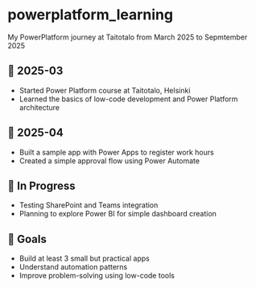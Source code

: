 # powerplatform_learning
My PowerPlatform journey at Taitotalo from March 2025 to Sepmtember 2025

## 📅 2025-03
- Started Power Platform course at Taitotalo, Helsinki
- Learned the basics of low-code development and Power Platform architecture

## 📅 2025-04
- Built a sample app with Power Apps to register work hours
- Created a simple approval flow using Power Automate

## 🔧 In Progress
- Testing SharePoint and Teams integration
- Planning to explore Power BI for simple dashboard creation

## 🎯 Goals
- Build at least 3 small but practical apps
- Understand automation patterns
- Improve problem-solving using low-code tools